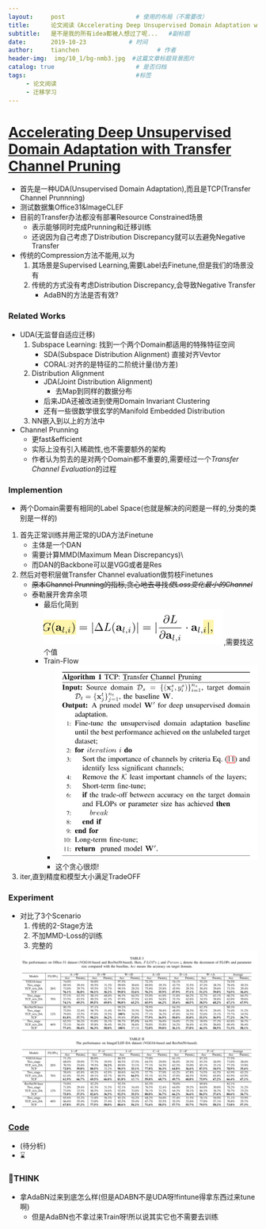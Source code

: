 ```yaml
---
layout:     post                    # 使用的布局（不需要改）
title:      论文阅读《Accelerating Deep Unsupervised Domain Adaptation with Transfer Channel Pruning》          # 标题 
subtitle:   是不是我的所有idea都被人想过了呢...   #副标题
date:       2019-10-23            # 时间
author:     tianchen                      # 作者
header-img:  img/10_1/bg-nmb3.jpg  #这篇文章标题背景图片  
catalog: true                       # 是否归档
tags:                               #标签
     - 论文阅读
     - 迁移学习
---
```



# [Accelerating Deep Unsupervised Domain Adaptation with Transfer Channel Pruning](https://arxiv.org/pdf/1904.02654.pdf)
* 首先是一种UDA(Unsupervised Domain Adaptation),而且是TCP(Transfer Channel Prunnning)
* 测试数据集Office31&ImageCLEF
* 目前的Transfer办法都没有部署Resource Constrained场景
  * 表示能够同时完成Prunning和迁移训练
  * 还说因为自己考虑了Distribution Discrepancy就可以去避免Negative Transfer
* 传统的Compression方法不能用,以为
  1. 其场景是Supervised Learning,需要Label去Finetune,但是我们的场景没有
  2. 传统的方式没有考虑Distribution Discrepancy,会导致Negative Transfer
     * AdaBN的方法是否有效?  

### Related Works
* UDA(无监督自适应迁移)
    1. Subspace Learning: 找到一个两个Domain都适用的特殊特征空间
       * SDA(Subspace Distribution Alignment) 直接对齐Vevtor
       * CORAL:对齐的是特征的二阶统计量(协方差)
    2. Distribution Alignment
       * JDA(Joint Distribution Alignment)
         * 去Map到同样的数据分布
       * 后来JDA还被改进到使用Domain Invariant Clustering
       * 还有一些很数学很玄学的Manifold Embedded Distribution
    3. NN嵌入到以上的方法中
* Channel Prunning
  * 更fast&efficient
  * 实际上没有引入稀疏性,也不需要额外的架构
  * 作者认为剪去的是对两个Domain都不重要的,需要经过一个*Transfer Channel Evaluation*的过程    


### Implemention
* 两个Domain需要有相同的Label Space(也就是解决的问题是一样的,分类的类别是一样的)
1. 首先正常训练并用正常的UDA方法Finetune
   * 主体是一个DAN
   * 需要计算MMD(Maximum Mean Discrepancys)\
   * 而DAN的Backbone可以是VGG或者是Res 
2. 然后对卷积层做Transfer Channel evaluation做剪枝Finetunes
   * ~~原本Channel Prunning的指标,贪心地去寻找*使Loss变化最小的Channel*~~
   * 泰勒展开舍弃余项
     * 最后化简到 ![](https://github.com/A-suozhang/MyPicBed/raw/master/img/20191023203326.png),需要找这个值
     * Train-Flow 
       * ![](https://github.com/A-suozhang/MyPicBed/raw/master/img/20191023203532.png)
       * 这个贪心很烦!
3. iter,直到精度和模型大小满足TradeOFF


### Experiment
* 对比了3个Scenario
   1. 传统的2-Stage方法
   2. 不加MMD-Loss的训练
   3. 完整的 
* ![](https://github.com/A-suozhang/MyPicBed/raw/master/img/20191023204410.png)
  
### [Code](https://github.com/jindongwang/transferlearning/tree/master/code/deep/TCP)
* (待分析)
* ⌛

### 🤔THINK
* 拿AdaBN过来到底怎么样(但是ADABN不是UDA呀!fintune得拿东西过来tune啊)
  * 但是AdaBN也不拿过来Train呀!所以说其实它也不需要去训练